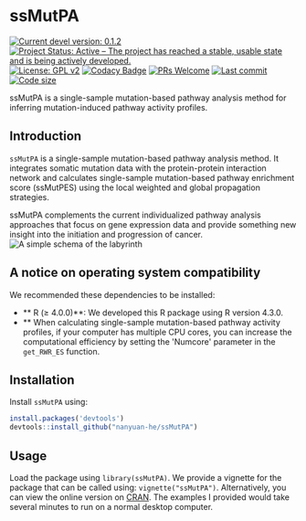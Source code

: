 
# ssMutPA

[![Current devel version: 0.1.2](https://img.shields.io/badge/devel%20version-0.1.2-blue.svg)](https://github.com/nanyuan-he/ssMutPA)
[![Project Status: Active – The project has reached a stable, usable state and is being actively developed.](https://www.repostatus.org/badges/latest/active.svg)](https://www.repostatus.org/#active)
[![License: GPL v2](https://img.shields.io/badge/License-GPL_v2-blue.svg)](https://www.gnu.org/licenses/old-licenses/gpl-2.0.en.html)
[![Codacy Badge](https://app.codacy.com/project/badge/Grade/09b138b2fa9242229f081cd180f6fc91)](https://app.codacy.com/gh/nanyuan-he/ssMutPA/dashboard?utm_source=gh&utm_medium=referral&utm_content=&utm_campaign=Badge_grade)
[![PRs Welcome](https://img.shields.io/badge/PRs-welcome-brightgreen.svg)](https://makeapullrequest.com)
[![Last commit](https://img.shields.io/github/last-commit/nanyuan-he/ssMutPA.svg)](https://github.com/nanyuan-he/ssMutPA/commits/master)
[![Code size](https://img.shields.io/github/languages/code-size/nanyuan-he/ssMutPA.svg)](https://github.com/nanyuan-he/ssMutPA)

ssMutPA is a single-sample mutation-based pathway analysis method for inferring mutation-induced pathway activity profiles.

## Introduction

`ssMutPA` is a single-sample mutation-based pathway analysis method. It integrates somatic mutation data with the protein-protein interaction network and calculates single-sample mutation-based pathway enrichment score (ssMutPES) using the local weighted and global propagation strategies.

ssMutPA complements the current individualized pathway analysis approaches that focus on gene expression data and provide something new insight into the initiation and progression of cancer.
![A simple schema of the labyrinth](man/figure/introduce.jpg)


## A notice on operating system compatibility

We recommended these dependencies to be installed:

- ** R (≥ 4.0.0)**: We developed this R package using R version 4.3.0.
- ** When calculating single-sample mutation-based pathway activity profiles, if your computer has multiple CPU cores, you can increase the computational efficiency by setting the 'Numcore' parameter in the `get_RWR_ES` function.



## Installation

Install `ssMutPA` using:

``` r
install.packages('devtools')
devtools::install_github("nanyuan-he/ssMutPA")
```


## Usage

Load the package using `library(ssMutPA)`. We provide a vignette for the package that can be called using: `vignette("ssMutPA")`. Alternatively, you can view the online version on [CRAN](https://cran.r-project.org/web/packages/ssMutPA/index.html). The examples I provided would take several minutes to run on a normal desktop computer.



